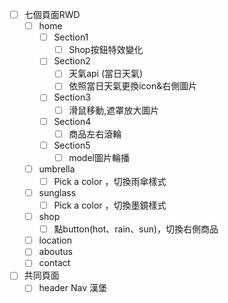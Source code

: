 - [ ] 七個頁面RWD
  - [ ] home
    - [ ] Section1
      - [ ] Shop按鈕特效變化
    - [ ] Section2
      - [ ] 天氣api (當日天氣)
      - [ ] 依照當日天氣更換icon&右側圖片
    - [ ] Section3
      - [ ] 滑鼠移動,遮罩放大圖片
    - [ ] Section4
      - [ ] 商品左右滾輪
    - [ ] Section5
      - [ ] model圖片輪播
  - [ ] umbrella
    - [ ] Pick a color ，切換雨傘樣式
  - [ ] sunglass
    - [ ] Pick a color ，切換墨鏡樣式
  - [ ] shop
    - [ ] 點button(hot、rain、sun)，切換右側商品
  - [ ] location
  - [ ] aboutus
  - [ ] contact
- [ ] 共同頁面
  - [ ] header Nav 漢堡